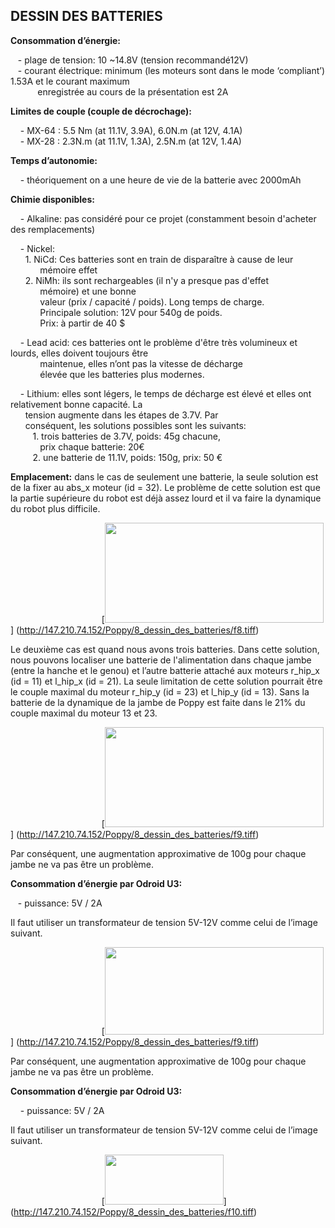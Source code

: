 ## DESSIN DES BATTERIES

**Consommation d’énergie:** <BR>

&nbsp;&nbsp;&nbsp;- plage de tension: 10 ~14.8V (tension recommandé12V) <BR>
&nbsp;&nbsp;&nbsp;- courant électrique: minimum (les moteurs sont dans le mode ‘compliant’) 1.53A et le courant maximum <BR> &nbsp;&nbsp;&nbsp;&nbsp;&nbsp;&nbsp;&nbsp;&nbsp;&nbsp;&nbsp; enregistrée au cours de la présentation est 2A <BR>

**Limites de couple (couple de décrochage):** <BR>

&nbsp;&nbsp;&nbsp; -  MX-64 : 5.5 Nm (at 11.1V, 3.9A), 6.0N.m (at 12V, 4.1A) <BR>
&nbsp;&nbsp;&nbsp; -  MX-28 : 2.3N.m (at 11.1V, 1.3A), 2.5N.m (at 12V, 1.4A) <BR>

**Temps d’autonomie:** <BR>

&nbsp;&nbsp;&nbsp; - théoriquement on a une heure de vie de la batterie avec 2000mAh <BR>

**Chimie disponibles:** <BR>

&nbsp;&nbsp;&nbsp; - Alkaline: pas considéré pour ce projet (constamment besoin d'acheter des remplacements) <BR>

&nbsp;&nbsp;&nbsp; - Nickel: <BR>
&nbsp;&nbsp;&nbsp;&nbsp;&nbsp;&nbsp;1.  NiCd: Ces batteries sont en train de disparaître à cause de leur  <BR>	&nbsp;&nbsp;&nbsp;&nbsp;&nbsp;&nbsp;&nbsp;&nbsp;&nbsp;&nbsp;&nbsp;&nbsp;mémoire effet <BR>
&nbsp;&nbsp;&nbsp;&nbsp;&nbsp;&nbsp;2.  NiMh: ils sont rechargeables (il n'y a presque pas d'effet 	 <BR>	&nbsp;&nbsp;&nbsp;&nbsp;&nbsp;&nbsp;&nbsp;&nbsp;&nbsp;&nbsp;&nbsp;&nbsp;mémoire) et une bonne <BR>
&nbsp;&nbsp;&nbsp;&nbsp;&nbsp;&nbsp;&nbsp;&nbsp;&nbsp;&nbsp;&nbsp;&nbsp;valeur (prix / capacité / poids). Long temps de charge. <BR>
&nbsp;&nbsp;&nbsp;&nbsp;&nbsp;&nbsp;&nbsp;&nbsp;&nbsp;&nbsp;&nbsp;&nbsp;Principale solution: 12V pour 540g de poids. <BR>
&nbsp;&nbsp;&nbsp;&nbsp;&nbsp;&nbsp;&nbsp;&nbsp;&nbsp;&nbsp;&nbsp;&nbsp;Prix: à partir de 40 $ <BR>

&nbsp;&nbsp;&nbsp; - Lead acid: ces batteries ont le problème d'être très volumineux et lourds, elles doivent toujours être <BR> &nbsp;&nbsp;&nbsp;&nbsp;&nbsp;&nbsp;&nbsp;&nbsp;&nbsp;&nbsp;&nbsp;&nbsp;maintenue, elles n’ont pas la vitesse de décharge  <BR>		&nbsp;&nbsp;&nbsp;&nbsp;&nbsp;&nbsp;&nbsp;&nbsp;&nbsp;&nbsp;&nbsp;&nbsp;élevée que les batteries plus modernes.	 <BR>

&nbsp;&nbsp;&nbsp; - Lithium: elles sont légers, le temps de décharge est élevé et elles ont relativement bonne capacité. La <BR> &nbsp;&nbsp;&nbsp;&nbsp;&nbsp;&nbsp;tension augmente dans les étapes de 3.7V. Par <BR> &nbsp;&nbsp;&nbsp;&nbsp;&nbsp;&nbsp;conséquent, les solutions possibles sont les suivants: <BR>
&nbsp;&nbsp;&nbsp;&nbsp;&nbsp;&nbsp;&nbsp;&nbsp;&nbsp;1. trois batteries de 3.7V, poids: 45g chacune, 			 <BR>	&nbsp;&nbsp;&nbsp;&nbsp;&nbsp;&nbsp;&nbsp;&nbsp;&nbsp;&nbsp;&nbsp;&nbsp;prix chaque batterie: 20€ <BR>
&nbsp;&nbsp;&nbsp;&nbsp;&nbsp;&nbsp;&nbsp;&nbsp;&nbsp;2. une batterie de 11.1V, poids: 150g, prix: 50 € <BR>

**Emplacement:** dans le cas de seulement une batterie, la seule solution est de la fixer au abs_x moteur (id = 32). Le problème de cette solution est que la partie supérieure du robot est déjà assez lourd et il va faire la dynamique du robot plus difficile. 

&nbsp;&nbsp;&nbsp;&nbsp;&nbsp;&nbsp;&nbsp;&nbsp;&nbsp;&nbsp;&nbsp;&nbsp;&nbsp;&nbsp;&nbsp;&nbsp;&nbsp;&nbsp;&nbsp;&nbsp;&nbsp;&nbsp;&nbsp;&nbsp;&nbsp;&nbsp;&nbsp;&nbsp;&nbsp;&nbsp;&nbsp;&nbsp;&nbsp;&nbsp;&nbsp;&nbsp;
[<img src="http://147.210.74.152/Poppy/8_dessin_des_batteries/f8.tiff" width="350" height="160" >]
(http://147.210.74.152/Poppy/8_dessin_des_batteries/f8.tiff)

Le deuxième cas est quand nous avons trois batteries. Dans cette solution, nous pouvons localiser une batterie de l'alimentation dans chaque jambe (entre la hanche et le genou) et l’autre batterie attaché aux moteurs r_hip_x (id = 11) et l_hip_x (id = 21). La seule limitation de cette solution pourrait être le couple maximal du moteur r_hip_y (id = 23) et l_hip_y (id = 13). Sans la batterie de la dynamique de la jambe de Poppy est faite dans le 21% du couple maximal du moteur 13 et 23. 

&nbsp;&nbsp;&nbsp;&nbsp;&nbsp;&nbsp;&nbsp;&nbsp;&nbsp;&nbsp;&nbsp;&nbsp;&nbsp;&nbsp;&nbsp;&nbsp;&nbsp;&nbsp;&nbsp;&nbsp;&nbsp;&nbsp;&nbsp;&nbsp;&nbsp;&nbsp;&nbsp;&nbsp;&nbsp;&nbsp;&nbsp;&nbsp;&nbsp;&nbsp;&nbsp;&nbsp;
[<img src="http://147.210.74.152/Poppy/8_dessin_des_batteries/f9.tiff" width="350" height="160" >]
(http://147.210.74.152/Poppy/8_dessin_des_batteries/f9.tiff)

Par conséquent, une augmentation approximative de 100g pour chaque jambe ne va pas être un problème.

**Consommation d’énergie par Odroid U3:**

&nbsp;&nbsp;&nbsp;- puissance: 5V / 2A

Il faut utiliser un transformateur de tension 5V-12V comme celui de l’image suivant.

&nbsp;&nbsp;&nbsp;&nbsp;&nbsp;&nbsp;&nbsp;&nbsp;&nbsp;&nbsp;&nbsp;&nbsp;&nbsp;&nbsp;&nbsp;&nbsp;&nbsp;&nbsp;&nbsp;&nbsp;&nbsp;&nbsp;&nbsp;&nbsp;&nbsp;&nbsp;&nbsp;&nbsp;&nbsp;&nbsp;&nbsp;&nbsp;&nbsp;&nbsp;&nbsp;&nbsp;
[<img src="http://147.210.74.152/Poppy/8_dessin_des_batteries/f9.tiff" width="350" height="140" >]
(http://147.210.74.152/Poppy/8_dessin_des_batteries/f9.tiff)

Par conséquent, une augmentation approximative de 100g pour chaque jambe ne va pas être un problème.

**Consommation d’énergie par Odroid U3:**<BR>

&nbsp;&nbsp;&nbsp; - puissance: 5V / 2A 

Il faut utiliser un transformateur de tension 5V-12V comme celui de l’image suivant.

&nbsp;&nbsp;&nbsp;&nbsp;&nbsp;&nbsp;&nbsp;&nbsp;&nbsp;&nbsp;&nbsp;&nbsp;&nbsp;&nbsp;&nbsp;&nbsp;&nbsp;&nbsp;&nbsp;&nbsp;&nbsp;&nbsp;&nbsp;&nbsp;&nbsp;&nbsp;&nbsp;&nbsp;&nbsp;&nbsp;&nbsp;&nbsp;&nbsp;&nbsp;&nbsp;&nbsp;
[<img src="http://147.210.74.152/Poppy/8_dessin_des_batteries/f10.tiff" width="190" height="80" >]
(http://147.210.74.152/Poppy/8_dessin_des_batteries/f10.tiff)
